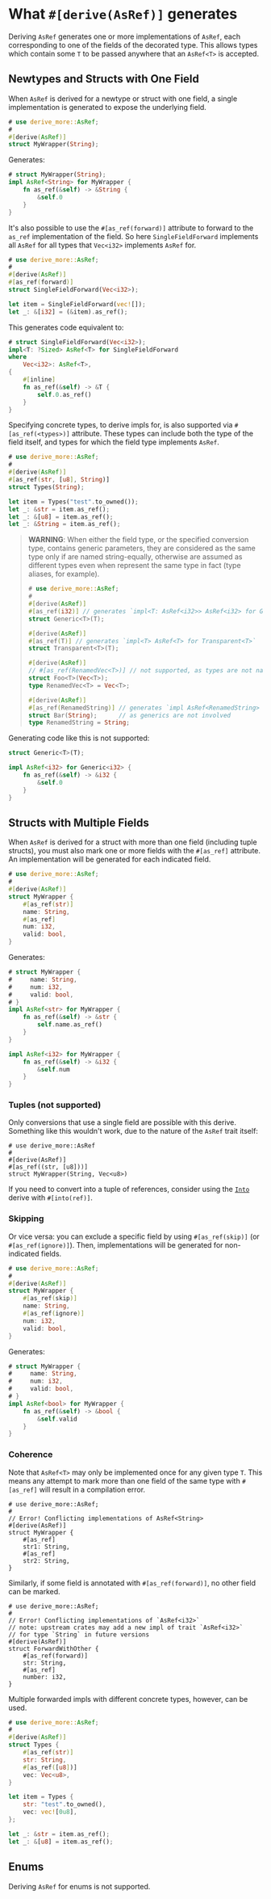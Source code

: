 # What `#[derive(AsRef)]` generates

Deriving `AsRef` generates one or more implementations of `AsRef`, each
corresponding to one of the fields of the decorated type.
This allows types which contain some `T` to be passed anywhere that an
`AsRef<T>` is accepted.




## Newtypes and Structs with One Field

When `AsRef` is derived for a newtype or struct with one field, a single
implementation is generated to expose the underlying field.

```rust
# use derive_more::AsRef;
#
#[derive(AsRef)]
struct MyWrapper(String);
```

Generates:

```rust
# struct MyWrapper(String);
impl AsRef<String> for MyWrapper {
    fn as_ref(&self) -> &String {
        &self.0
    }
}
```

It's also possible to use the `#[as_ref(forward)]` attribute to forward
to the `as_ref` implementation of the field. So here `SingleFieldForward`
implements all `AsRef` for all types that `Vec<i32>` implements `AsRef` for.

```rust
# use derive_more::AsRef;
#
#[derive(AsRef)]
#[as_ref(forward)]
struct SingleFieldForward(Vec<i32>);

let item = SingleFieldForward(vec![]);
let _: &[i32] = (&item).as_ref();
```

This generates code equivalent to:

```rust
# struct SingleFieldForward(Vec<i32>);
impl<T: ?Sized> AsRef<T> for SingleFieldForward
where
    Vec<i32>: AsRef<T>,
{
    #[inline]
    fn as_ref(&self) -> &T {
        self.0.as_ref()
    }
}
```

Specifying concrete types, to derive impls for, is also supported via
`#[as_ref(<types>)]` attribute. These types can include both the type
of the field itself, and types for which the field type implements `AsRef`.

```rust
# use derive_more::AsRef;
#
#[derive(AsRef)]
#[as_ref(str, [u8], String)]
struct Types(String);

let item = Types("test".to_owned());
let _: &str = item.as_ref();
let _: &[u8] = item.as_ref();
let _: &String = item.as_ref();
```

> **WARNING**: When either the field type, or the specified conversion type,
> contains generic parameters, they are considered as the same type only if
> are named string-equally, otherwise are assumed as different types even
> when represent the same type in fact (type aliases, for example).
>
> ```rust
> # use derive_more::AsRef;
> #
> #[derive(AsRef)]
> #[as_ref(i32)] // generates `impl<T: AsRef<i32>> AsRef<i32> for Generic<T>`
> struct Generic<T>(T);
>
> #[derive(AsRef)]
> #[as_ref(T)] // generates `impl<T> AsRef<T> for Transparent<T>`
> struct Transparent<T>(T);
>
> #[derive(AsRef)]
> // #[as_ref(RenamedVec<T>)] // not supported, as types are not named string-equally
> struct Foo<T>(Vec<T>);
> type RenamedVec<T> = Vec<T>;
>
> #[derive(AsRef)]
> #[as_ref(RenamedString)] // generates `impl AsRef<RenamedString> for Bar`,
> struct Bar(String);      // as generics are not involved
> type RenamedString = String;
> ```

Generating code like this is not supported:

```rust
struct Generic<T>(T);

impl AsRef<i32> for Generic<i32> {
    fn as_ref(&self) -> &i32 {
        &self.0
    }
}
```




## Structs with Multiple Fields

When `AsRef` is derived for a struct with more than one field (including tuple
structs), you must also mark one or more fields with the `#[as_ref]` attribute.
An implementation will be generated for each indicated field.

```rust
# use derive_more::AsRef;
#
#[derive(AsRef)]
struct MyWrapper {
    #[as_ref(str)]
    name: String,
    #[as_ref]
    num: i32,
    valid: bool,
}
```

Generates:

```rust
# struct MyWrapper {
#     name: String,
#     num: i32,
#     valid: bool,
# }
impl AsRef<str> for MyWrapper {
    fn as_ref(&self) -> &str {
        self.name.as_ref()
    }
}

impl AsRef<i32> for MyWrapper {
    fn as_ref(&self) -> &i32 {
        &self.num
    }
}
```


### Tuples (not supported)

Only conversions that use a single field are possible with this derive.
Something like this wouldn't work, due to the nature of the `AsRef` trait
itself:

```rust,compile_fail
# use derive_more::AsRef
#
#[derive(AsRef)]
#[as_ref((str, [u8]))]
struct MyWrapper(String, Vec<u8>)
```

If you need to convert into a tuple of references, consider using the
[`Into`](crate::Into) derive with `#[into(ref)]`.


### Skipping

Or vice versa: you can exclude a specific field by using `#[as_ref(skip)]` (or
`#[as_ref(ignore)]`). Then, implementations will be generated for non-indicated fields.

```rust
# use derive_more::AsRef;
#
#[derive(AsRef)]
struct MyWrapper {
    #[as_ref(skip)]
    name: String,
    #[as_ref(ignore)]
    num: i32,
    valid: bool,
}
```

Generates:

```rust
# struct MyWrapper {
#     name: String,
#     num: i32,
#     valid: bool,
# }
impl AsRef<bool> for MyWrapper {
    fn as_ref(&self) -> &bool {
        &self.valid
    }
}
```


### Coherence

Note that `AsRef<T>` may only be implemented once for any given type `T`.
This means any attempt to mark more than one field of the same type with
`#[as_ref]` will result in a compilation error.

```rust,compile_fail
# use derive_more::AsRef;
#
// Error! Conflicting implementations of AsRef<String>
#[derive(AsRef)]
struct MyWrapper {
    #[as_ref]
    str1: String,
    #[as_ref]
    str2: String,
}
```

Similarly, if some field is annotated with `#[as_ref(forward)]`, no other
field can be marked.

```rust,compile_fail
# use derive_more::AsRef;
#
// Error! Conflicting implementations of `AsRef<i32>`
// note: upstream crates may add a new impl of trait `AsRef<i32>`
// for type `String` in future versions
#[derive(AsRef)]
struct ForwardWithOther {
    #[as_ref(forward)]
    str: String,
    #[as_ref]
    number: i32,
}
```

Multiple forwarded impls with different concrete types, however, can be used.

```rust
# use derive_more::AsRef;
#
#[derive(AsRef)]
struct Types {
    #[as_ref(str)]
    str: String,
    #[as_ref([u8])]
    vec: Vec<u8>,
}

let item = Types {
    str: "test".to_owned(),
    vec: vec![0u8],
};

let _: &str = item.as_ref();
let _: &[u8] = item.as_ref();
```




## Enums

Deriving `AsRef` for enums is not supported.
